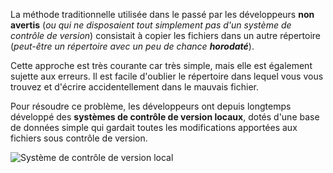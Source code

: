 La méthode traditionnelle utilisée dans le passé par les développeurs
**non avertis** (_ou qui ne disposaient tout simplement pas d'un système de
contrôle de version_) consistait à copier les fichiers dans un autre répertoire
(_peut-être un répertoire avec un peu de chance **horodaté**_).

Cette approche est très courante car très simple, mais elle est également sujette
aux erreurs. Il est facile d'oublier le répertoire dans lequel vous vous trouvez
et d'écrire accidentellement dans le mauvais fichier.

Pour résoudre ce problème, les développeurs ont depuis longtemps développé des
**systèmes de contrôle de version locaux**, dotés d'une base de données simple
qui gardait toutes les modifications apportées aux fichiers sous contrôle de
version.

![Système de contrôle de version local](/devopsteam/courses/git/git_formation_part1/assets/local-vcs.png)

